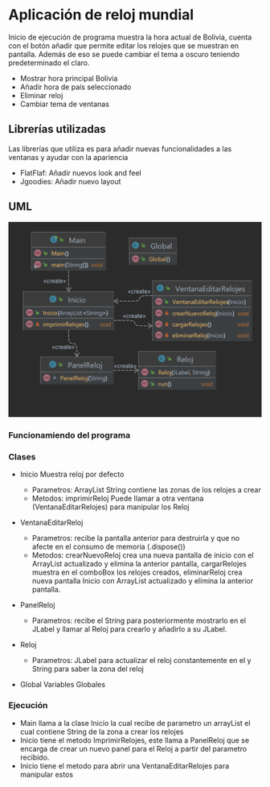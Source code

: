 # Aplicación de reloj mundial

Inicio de ejecución de programa muestra la hora actual de Bolivia, cuenta con el botón añadir que permite editar los relojes que se muestran en pantalla. Además de eso se puede cambiar el tema a oscuro teniendo predeterminado el claro.

- Mostrar hora principal Bolivia
- Añadir hora de país seleccionado
- Eliminar reloj
- Cambiar tema de ventanas

## Librerías utilizadas
Las librerías que utiliza es para añadir nuevas funcionalidades a las ventanas y ayudar con la apariencia

- FlatFlaf: Añadir nuevos look and feel
- Jgoodies: Añadir nuevo layout

## UML
![Uml](https://raw.githubusercontent.com/ecuellarfernandez/app-reloj-java/master/proyecto-final-p2-erick.png)

### Funcionamiendo del programa

### Clases

- Inicio
Muestra reloj por defecto
  - Parametros: ArrayList String contiene las zonas de los relojes a crear
  - Metodos: imprimirReloj Puede llamar a otra ventana (VentanaEditarRelojes) para manipular los Reloj
  
- VentanaEditarReloj
  - Parametros: recibe la pantalla anterior para destruirla y que no afecte en el consumo de memoria (.dispose())
  - Metodos: crearNuevoReloj crea una nueva pantalla de inicio con el ArrayList actualizado y elimina la anterior pantalla, cargarRelojes muestra en el comboBox los relojes creados, eliminarReloj crea nueva pantalla Inicio con ArrayList actualizado y elimina la anterior pantalla.

- PanelReloj
  - Parametros: recibe el String para posteriormente mostrarlo en el JLabel y llamar al Reloj para crearlo y añadirlo a su JLabel.
 
- Reloj
  - Parametros: JLabel para actualizar el reloj constantemente en el y String para saber la zona del reloj
  
- Global
Variables Globales
  

### Ejecución

- Main llama a la clase Inicio la cual recibe de parametro un arrayList el cual contiene String de la zona a crear los relojes
- Inicio tiene el metodo ImprimirRelojes, este llama a PanelReloj que se encarga de crear un nuevo panel para el Reloj a partir del parametro recibido.
- Inicio tiene el metodo para abrir una VentanaEditarRelojes para manipular estos
